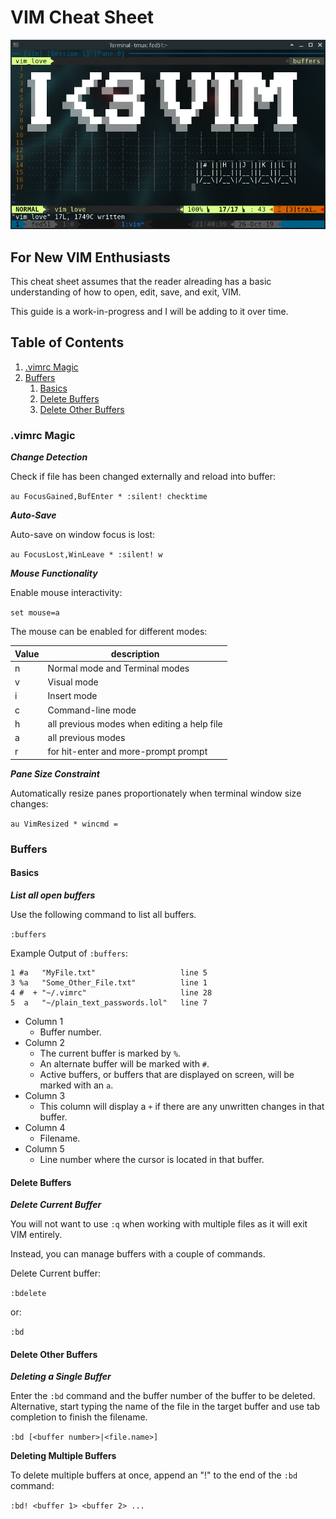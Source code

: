 # VIM Cheat Sheet

![I❤️ VIM](images/I_heart_vim.png)

## For New VIM Enthusiasts

This cheat sheet assumes that the reader alreading has a basic understanding of how to open, edit, save, and exit, VIM.

This guide is a work-in-progress and I will be adding to it over time.

## Table of Contents

1. [.vimrc Magic](#vimrc-magic)
1. [Buffers](#buffers)
   1. [Basics](#basics)
   1. [Delete Buffers](#delete-buffers)
   1. [Delete Other Buffers](#delete-other-buffers)

### .vimrc Magic

***Change Detection***

Check if file has been changed externally and reload into buffer:

`au FocusGained,BufEnter * :silent! checktime`

***Auto-Save***

Auto-save on window focus is lost:

`au FocusLost,WinLeave * :silent! w`

***Mouse Functionality***

Enable mouse interactivity:

`set mouse=a`

The mouse can be enabled for different modes:

Value|description
-----|------------
n    |Normal mode and Terminal modes
v    |Visual mode
i    |Insert mode
c    |Command-line mode
h    |all previous modes when editing a help file
a    |all previous modes
r    |for hit-enter and more-prompt prompt

***Pane Size Constraint***

Automatically resize panes proportionately when terminal window size changes:

`au VimResized * wincmd =`

### Buffers

#### Basics

***List all open buffers***

Use the following command to list all buffers.

`:buffers`

Example Output of `:buffers`:

    1 #a   "MyFile.txt"                   line 5
    3 %a   "Some_Other_File.txt"          line 1
    4 #  + "~/.vimrc"                     line 28
    5  a   "~/plain_text_passwords.lol"   line 7

* Column 1
  * Buffer number.
* Column 2
  * The current buffer is marked by `%`.
  * An alternate buffer will be marked with `#`.
  * Active buffers, or buffers that are displayed on screen, will be marked with an `a`.  
* Column 3
  * This column will display a `+` if there are any unwritten changes in that buffer.
* Column 4
  * Filename.
* Column 5
  * Line number where the cursor is located in that buffer.

#### Delete Buffers

***Delete Current Buffer***

You will not want to use `:q` when working with multiple files as it will exit VIM entirely.

Instead, you can manage buffers with a couple of commands.

Delete Current buffer:

`:bdelete`

or:

`:bd`

#### Delete Other Buffers

***Deleting a Single Buffer***

Enter the `:bd` command and the buffer number of the buffer to be deleted.
Alternative, start typing the name of the file in the target buffer and use tab completion to finish the filename.

`:bd [<buffer number>|<file.name>]`

**Deleting Multiple Buffers**

To delete multiple buffers at once, append an "!" to the end of the `:bd` command:

`:bd! <buffer 1> <buffer 2> ...`

